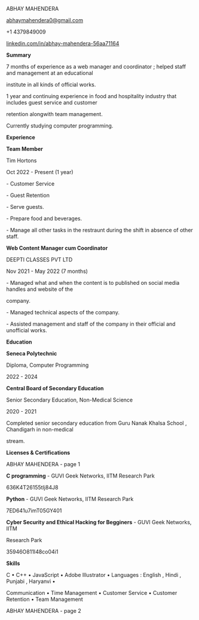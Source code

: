 <a name="br1"></a> 

ABHAY MAHENDERA

abhaymahendera0@gmail.com

+1 4379849009

[linkedin.com/in/abhay-mahendera-56aa71164](https://www.linkedin.com/in/abhay-mahendera-56aa71164)

**Summary**

7 months of experience as a web manager and coordinator ; helped staff and management at an educational

institute in all kinds of official works.

1 year and continuing experience in food and hospitality industry that includes guest service and customer

retention alongwith team management.

Currently studying computer programming.

**Experience**

**Team Member**

Tim Hortons

Oct 2022 - Present (1 year)

\- Customer Service

\- Guest Retention

\- Serve guests.

\- Prepare food and beverages.

\- Manage all other tasks in the restraunt during the shift in absence of other staff.

**Web Content Manager cum Coordinator**

DEEPTI CLASSES PVT LTD

Nov 2021 - May 2022 (7 months)

\- Managed what and when the content is to published on social media handles and website of the

company.

\- Managed technical aspects of the company.

\- Assisted management and staff of the company in their official and unofficial works.

**Education**

**Seneca Polytechnic**

Diploma, Computer Programming

2022 - 2024

**Central Board of Secondary Education**

Senior Secondary Education, Non-Medical Science

2020 - 2021

Completed senior secondary education from Guru Nanak Khalsa School , Chandigarh in non-medical

stream.

**Licenses & Certifications**

ABHAY MAHENDERA - page 1



<a name="br2"></a> 

**C programming** - GUVI Geek Networks, IITM Research Park

636K4T26155tIj84J8

**Python** - GUVI Geek Networks, IITM Research Park

7ED641u7imT05GY401

**Cyber Security and Ethical Hacking for Begginers** - GUVI Geek Networks, IITM

Research Park

35946O811I48co04i1

**Skills**

C • C++ • JavaScript • Adobe Illustrator • Languages : English , Hindi , Punjabi , Haryanvi •

Communication • Time Management • Customer Service • Customer Retention • Team Management

ABHAY MAHENDERA - page 2


